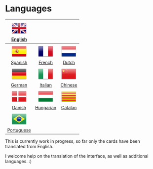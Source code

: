 # Languages

| [![English](icons/gb.png)<br>English](../) | | |
|:-:|:-:|:-:|
| [![Spanish](icons/es.png)<br>Spanish](es.html) | [![French](icons/fr.png)<br>French](fr.html) | [![Dutch](icons/nl.png)<br>Dutch](nl.html) |
| [![German](icons/de.png)<br>German](de.html) | [![Italian](icons/it.png)<br>Italian](it.html) |  [![Chinese](icons/cn.png)<br>Chinese](cn.html) |
| [![Danish](icons/dk.png)<br>Danish](dk.html) | [![Hungarian](icons/hu.png)<br>Hungarian](hu.html) | [![Catalan](icons/Catalonia.png)<br>Catalan](ca.html) |
| [![Portuguese](icons/br.png)<br>Portuguese](pt-br.html) | | |

This is currently work in progress, so far only the cards have been translated from English.

I welcome help on the translation of the interface, as well as additional languages. :)
